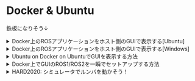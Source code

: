 # Docker & Ubuntu

鉄板になりそう↓
<details><summary>Docker上のROSアプリケーションをホスト側のGUIで表示する[Ubuntu]</summary>
 
[Docker上のROSアプリケーションをホスト側のGUIで表示する](https://qiita.com/chikuta/items/a62cd1d8d945f9b826b1#:~:text=Docker%E4%B8%8A%E3%81%AEROS%E3%82%A2%E3%83%97%E3%83%AA%E3%82%B1%E3%83%BC%E3%82%B7%E3%83%A7%E3%83%B3%E3%82%92%E3%83%9B%E3%82%B9%E3%83%88%E5%81%B4%E3%81%AEGUI%E3%81%A7%E8%A1%A8%E7%A4%BA%E3%81%99%E3%82%8B)

</details>

<details><summary>Docker上のROSアプリケーションをホスト側のGUIで表示する[Windows]</summary>
 
 [Docker上のROSアプリケーションをホスト側のGUIで表示する](https://qiita.com/chikuta/items/a62cd1d8d945f9b826b1#:~:text=Docker%E4%B8%8A%E3%81%AEROS%E3%82%A2%E3%83%97%E3%83%AA%E3%82%B1%E3%83%BC%E3%82%B7%E3%83%A7%E3%83%B3%E3%82%92%E3%83%9B%E3%82%B9%E3%83%88%E5%81%B4%E3%81%AEGUI%E3%81%A7%E8%A1%A8%E7%A4%BA%E3%81%99%E3%82%8B)
 
 下記を削り、
 ```bash
xhost +local:root
 ```
 下記を追加（IPはWSlのip）
 ```bash
 export DISPLAY = 172.168.XX.XX 
 ``` 
 さらに,
 
[LinuxアプリをWindowsで動かそう SLでLinuxのGUIアプリを起動する話](https://veresk.hatenablog.com/entry/2020/02/26/190000)

 上記から、windows側でVcXsrv起動時に、Extra serrings でAdditional parameter for VcXsrvに-nowgl　を追加
 
</details>

<details><summary>Ubuntu on Docker on UbuntuでGUIを表示する方法</summary>
  
https://qiita.com/mocobt/items/726024fa1abf54d843e1
 
</details>

<details><summary>Docker上でGUIのROS1/ROS2を一瞬でセットアップする方法</summary>

https://qiita.com/karaage0703/items/957bdc7b4dabfc6639da

 </details>


<details><summary>HARD2020: シミュレータでルンバを動かそう！</summary>

https://demura.net/education/lecture/18745.html

https://github.com/docofab/RoombaControlls/blob/main/ROS/scripts/install-gazebo-roomba.sh

 </details>
